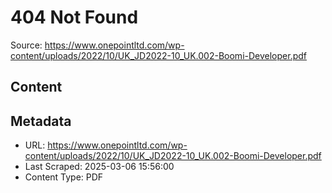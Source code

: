 # 404 Not Found

Source: https://www.onepointltd.com/wp-content/uploads/2022/10/UK_JD2022-10_UK.002-Boomi-Developer.pdf

## Content

## Metadata

- URL: https://www.onepointltd.com/wp-content/uploads/2022/10/UK_JD2022-10_UK.002-Boomi-Developer.pdf
- Last Scraped: 2025-03-06 15:56:00
- Content Type: PDF
